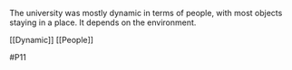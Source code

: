 The university was mostly dynamic in terms of people, with most objects staying in a place. It depends on the environment.

[[Dynamic]]
[[People]]

#P11 